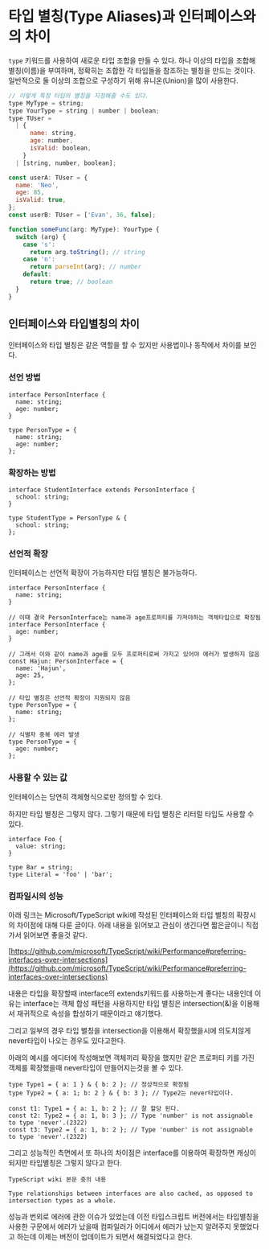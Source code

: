 # 타입 별칭(Type Aliases)과 인터페이스와의 차이

`type` 키워드를 사용하여 새로운 타입 조합을 만들 수 있다.
하나 이상의 타입을 조합해 별칭(이름)을 부여하며, 정확히는 조합한 각 타입들을 참조하는 별칭을 만드는 것이다.
일반적으로 둘 이상의 조합으로 구성하기 위해 유니온(Union)을 많이 사용한다.

```javascript
// 이렇게 특정 타입의 별칭을 지정해줄 수도 있다.
type MyType = string;
type YourType = string | number | boolean;
type TUser =
  | {
      name: string,
      age: number,
      isValid: boolean,
    }
  | [string, number, boolean];

const userA: TUser = {
  name: 'Neo',
  age: 85,
  isValid: true,
};
const userB: TUser = ['Evan', 36, false];

function someFunc(arg: MyType): YourType {
  switch (arg) {
    case 's':
      return arg.toString(); // string
    case 'n':
      return parseInt(arg); // number
    default:
      return true; // boolean
  }
}
```

## 인터페이스와 타입별칭의 차이

인터페이스와 타입 별칭은 같은 역할을 할 수 있지만 사용법이나 동작에서 차이를 보인다.

### 선언 방법

```tsx
interface PersonInterface {
  name: string;
  age: number;
}

type PersonType = {
  name: string;
  age: number;
};
```

### 확장하는 방법

```tsx
interface StudentInterface extends PersonInterface {
  school: string;
}

type StudentType = PersonType & {
  school: string;
};
```

### 선언적 확장

인터페이스는 선언적 확장이 가능하지만 타입 별칭은 불가능하다.

```tsx
interface PersonInterface {
  name: string;
}

// 이때 결국 PersonInterface는 name과 age프로퍼티를 가져야하는 객체타입으로 확장됨
interface PersonInterface {
  age: number;
}

// 그래서 이와 같이 name과 age를 모두 프로퍼티로써 가지고 있어야 에러가 발생하지 않음
const Hajun: PersonInterface = {
  name: 'Hajun',
  age: 25,
};

// 타입 별칭은 선언적 확장이 지원되지 않음
type PersonType = {
  name: string;
};

// 식별자 중복 에러 발생
type PersonType = {
  age: number;
};
```

### 사용할 수 있는 값

인터페이스는 당연히 객체형식으로만 정의할 수 있다.

하지만 타입 별칭은 그렇지 않다. 그렇기 때문에 타입 별칭은 리터럴 타입도 사용할 수 있다.

```tsx
interface Foo {
  value: string;
}

type Bar = string;
type Literal = 'foo' | 'bar';
```

### 컴파일시의 성능

아래 링크는 Microsoft/TypeScript wiki에 작성된 인터페이스와 타입 별칭의 확장시의 차이점에 대해 다룬 글이다. 아래 내용을 읽어보고 관심이 생긴다면 짧은글이니 직접가서 읽어보면 좋을것 같다.

[https://github.com/microsoft/TypeScript/wiki/Performance#preferring-interfaces-over-intersections](https://github.com/microsoft/TypeScript/wiki/Performance#preferring-interfaces-over-intersections)

내용은 타입을 확장할때 interface의 extends키워드를 사용하는게 좋다는 내용인데 이유는 interface는 객체 합성 패턴을 사용하지만 타입 별칭은 intersection(&)을 이용해서 재귀적으로 속성을 합성하기 때문이라고 얘기했다.

그리고 일부의 경우 타입 별칭을 intersection을 이용해서 확장했을시에 의도치않게 never타입이 나오는 경우도 있다고한다.

아래의 예시를 에디터에 작성해보면 객체끼리 확장을 했지만 같은 프로퍼티 키를 가진 객체를 확장했을때 never타입이 만들어지는것을 볼 수 있다.

```tsx
type Type1 = { a: 1 } & { b: 2 }; // 정상적으로 확장됨
type Type2 = { a: 1; b: 2 } & { b: 3 }; // Type2는 never타입이다.

const t1: Type1 = { a: 1, b: 2 }; // 잘 할당 된다.
const t2: Type2 = { a: 1, b: 3 }; // Type 'number' is not assignable to type 'never'.(2322)
const t3: Type2 = { a: 1, b: 2 }; // Type 'number' is not assignable to type 'never'.(2322)
```

그리고 성능적인 측면에서 또 하나의 차이점은 interface를 이용하여 확장하면 캐싱이 되지만 타입별칭은 그렇지 않다고 한다.

```
TypeScript wiki 본문 중의 내용

Type relationships between interfaces are also cached, as opposed to intersection types as a whole.
```

성능과 번외로 에러에 관한 이슈가 있었는데 이전 타입스크립트 버전에서는 타입별칭을 사용한 구문에서 에러가 났을때 컴파일러가 어디에서 에러가 났는지 알려주지 못했었다고 하는데 이제는 버전이 업데이트가 되면서 해결되었다고 한다.
